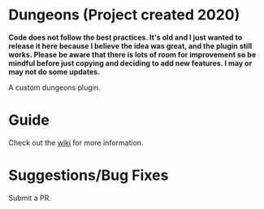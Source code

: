 # Dungeons (Project created 2020)

**Code does not follow the best practices. It's old and I just wanted to release it here because I believe the idea was great, and the plugin still works. Please be aware that there is lots of room for improvement so be mindful before just copying and deciding to add new features. I may or may not do some updates.**

A custom dungeons plugin. 

# Guide
Check out the [wiki](https://github.com/SeniorCluckers/dungeons/wiki) for more information.

# Suggestions/Bug Fixes
Submit a PR.

